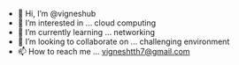 - 👋 Hi, I’m @vigneshub
- 👀 I’m interested in ... cloud computing
- 🌱 I’m currently learning ... networking
- 💞️ I’m looking to collaborate on ... challenging environment
- 📫 How to reach me ... vigneshtth7@gmail.com

<!---
vigneshub/vigneshub is a ✨ special ✨ repository because its `README.md` (this file) appears on your GitHub profile.
You can click the Preview link to take a look at your changes.
--->
